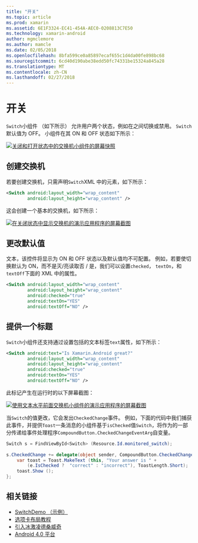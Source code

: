 ```yaml
---
title: "开关"
ms.topic: article
ms.prod: xamarin
ms.assetid: 6E1F3324-EC41-454A-AEC0-0208813C7E50
ms.technology: xamarin-android
author: mgmclemore
ms.author: mamcle
ms.date: 02/05/2018
ms.openlocfilehash: 8bfa599ce0a85897ecaf655c1d4da00fe898bc68
ms.sourcegitcommit: 6cd40d190abe38edd50fc74331be15324a845a28
ms.translationtype: MT
ms.contentlocale: zh-CN
ms.lasthandoff: 02/27/2018
---
```

# <a name="switch"></a>开关

`Switch`小组件 （如下所示） 允许用户两个状态，例如在之间切换或禁用。 `Switch`默认值为 OFF。 小组件在其 ON 和 OFF 状态如下所示：

[ ![关闭和打开状态中的交换机小组件的屏幕快照](switch-images/16-switch-onoff.png)](switch-images/16-switch-onoff.png)

<a name="Creating_a_Switch" />

## <a name="creating-a-switch"></a>创建交换机

若要创建交换机，只需声明`Switch`XML 中的元素，如下所示：

```xml
<Switch android:layout_width="wrap_content"
        android:layout_height="wrap_content" />
```

这会创建一个基本的交换机，如下所示：

[ ![在关闭状态中显示交换机的演示应用程序的屏幕截图](switch-images/07-switch.png)](switch-images/07-switch.png)

<a name="Changing_Default_Values" />

## <a name="changing-default-values"></a>更改默认值

文本，该控件将显示为 ON 和 OFF 状态以及默认值均不可配置。 例如，若要使切换默认为 ON，而不是灭/亮读取否 / 是，我们可以设置`checked`， `textOn`，和`textOff`下面的 XML 中的属性。

```xml
<Switch android:layout_width="wrap_content"
        android:layout_height="wrap_content"
        android:checked="true"
        android:textOn="YES"
        android:textOff="NO" />
```

 <a name="Providing_a_Title" />


## <a name="providing-a-title"></a>提供一个标题

`Switch`小组件还支持通过设置包括的文本标签`text`属性，如下所示：

```xml
<Switch android:text="Is Xamarin.Android great?"
        android:layout_width="wrap_content"
        android:layout_height="wrap_content"
        android:checked="true"
        android:textOn="YES"
        android:textOff="NO" />
```

此标记产生在运行时的以下屏幕截图：

[![使用文本水平前面交换机小组件的演示应用程序的屏幕截图](switch-images/08-switch.png)](switch-images/08-switch.png)

当`Switch`的值更改，它会发出`CheckedChange`事件。
例如，下面的代码中我们捕获此事件，并提供`Toast`一条消息的小组件基于`isChecked`值`Switch`，将作为的一部分传递给事件处理程序`CompoundButton.CheckedChangeEventArg`自变量。

```csharp
Switch s = FindViewById<Switch> (Resource.Id.monitored_switch);
           
s.CheckedChange += delegate(object sender, CompoundButton.CheckedChangeEventArgs e) {
    var toast = Toast.MakeText (this, "Your answer is " +
        (e.IsChecked ?  "correct" : "incorrect"), ToastLength.Short);
    toast.Show ();
};
```


## <a name="related-links"></a>相关链接

- [SwitchDemo （示例）](https://developer.xamarin.com/samples/monodroid/PlatformFeatures/ICS_Samples/SwitchDemo/)
- [选项卡布局教程](~/android/user-interface/layouts/tab-layout/index.md)
- [引入冰激凌德桑威奇](http://www.android.com/about/ice-cream-sandwich/)
- [Android 4.0 平台](http://developer.android.com/sdk/android-4.0.html)
